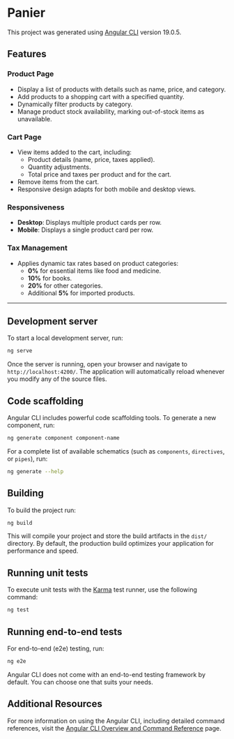 # Panier

This project was generated using [Angular CLI](https://github.com/angular/angular-cli) version 19.0.5.

## Features

### **Product Page**

- Display a list of products with details such as name, price, and category.
- Add products to a shopping cart with a specified quantity.
- Dynamically filter products by category.
- Manage product stock availability, marking out-of-stock items as unavailable.

### **Cart Page**

- View items added to the cart, including:
  - Product details (name, price, taxes applied).
  - Quantity adjustments.
  - Total price and taxes per product and for the cart.
- Remove items from the cart.
- Responsive design adapts for both mobile and desktop views.

### **Responsiveness**

- **Desktop**: Displays multiple product cards per row.
- **Mobile**: Displays a single product card per row.

### **Tax Management**

- Applies dynamic tax rates based on product categories:
  - **0%** for essential items like food and medicine.
  - **10%** for books.
  - **20%** for other categories.
  - Additional **5%** for imported products.

---

## Development server

To start a local development server, run:

```bash
ng serve
```

Once the server is running, open your browser and navigate to `http://localhost:4200/`. The application will automatically reload whenever you modify any of the source files.

## Code scaffolding

Angular CLI includes powerful code scaffolding tools. To generate a new component, run:

```bash
ng generate component component-name
```

For a complete list of available schematics (such as `components`, `directives`, or `pipes`), run:

```bash
ng generate --help
```

## Building

To build the project run:

```bash
ng build
```

This will compile your project and store the build artifacts in the `dist/` directory. By default, the production build optimizes your application for performance and speed.

## Running unit tests

To execute unit tests with the [Karma](https://karma-runner.github.io) test runner, use the following command:

```bash
ng test
```

## Running end-to-end tests

For end-to-end (e2e) testing, run:

```bash
ng e2e
```

Angular CLI does not come with an end-to-end testing framework by default. You can choose one that suits your needs.

## Additional Resources

For more information on using the Angular CLI, including detailed command references, visit the [Angular CLI Overview and Command Reference](https://angular.dev/tools/cli) page.
